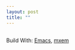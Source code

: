 ```yaml
---
layout: post
title: ""
---
```


##


Build With: [Emacs](https://www.gnu.org/software/emacs), [mxem](https://gitee.com/re-mx/mxem)
